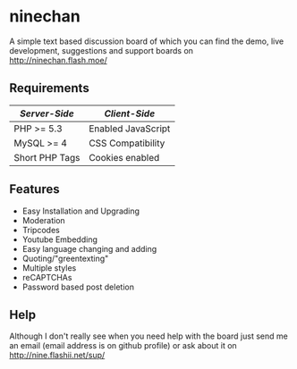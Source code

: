 ninechan
========

A simple text based discussion board of which you can find the demo, live development, suggestions and support boards on http://ninechan.flash.moe/

Requirements
------------

| *Server-Side*          | *Client-Side*                | 
| ---------------------- | ---------------------------- |
| PHP >= 5.3             | Enabled JavaScript           |
| MySQL >= 4             | CSS Compatibility            |
| Short PHP Tags         | Cookies enabled              |

Features
--------
- Easy Installation and Upgrading
- Moderation
- Tripcodes
- Youtube Embedding
- Easy language changing and adding
- Quoting/"greentexting"
- Multiple styles
- reCAPTCHAs
- Password based post deletion

Help
----
Although I don't really see when you need help with the board just send me an email (email address is on github profile) or ask about it on http://nine.flashii.net/sup/
